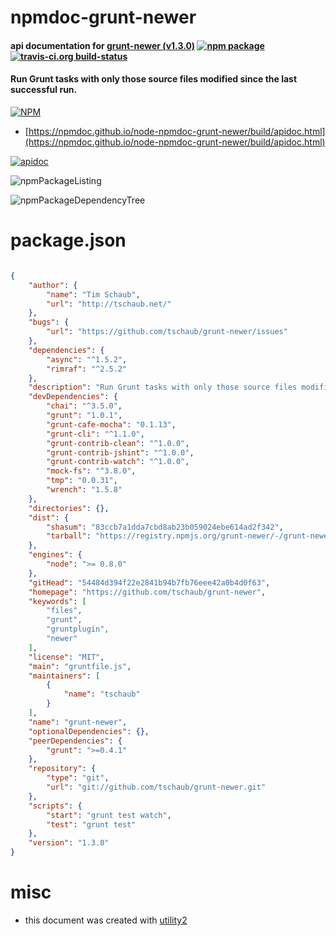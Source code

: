 # npmdoc-grunt-newer

#### api documentation for  [grunt-newer (v1.3.0)](https://github.com/tschaub/grunt-newer)  [![npm package](https://img.shields.io/npm/v/npmdoc-grunt-newer.svg?style=flat-square)](https://www.npmjs.org/package/npmdoc-grunt-newer) [![travis-ci.org build-status](https://api.travis-ci.org/npmdoc/node-npmdoc-grunt-newer.svg)](https://travis-ci.org/npmdoc/node-npmdoc-grunt-newer)

#### Run Grunt tasks with only those source files modified since the last successful run.

[![NPM](https://nodei.co/npm/grunt-newer.png?downloads=true&downloadRank=true&stars=true)](https://www.npmjs.com/package/grunt-newer)

- [https://npmdoc.github.io/node-npmdoc-grunt-newer/build/apidoc.html](https://npmdoc.github.io/node-npmdoc-grunt-newer/build/apidoc.html)

[![apidoc](https://npmdoc.github.io/node-npmdoc-grunt-newer/build/screenCapture.buildCi.browser.%252Ftmp%252Fbuild%252Fapidoc.html.png)](https://npmdoc.github.io/node-npmdoc-grunt-newer/build/apidoc.html)

![npmPackageListing](https://npmdoc.github.io/node-npmdoc-grunt-newer/build/screenCapture.npmPackageListing.svg)

![npmPackageDependencyTree](https://npmdoc.github.io/node-npmdoc-grunt-newer/build/screenCapture.npmPackageDependencyTree.svg)



# package.json

```json

{
    "author": {
        "name": "Tim Schaub",
        "url": "http://tschaub.net/"
    },
    "bugs": {
        "url": "https://github.com/tschaub/grunt-newer/issues"
    },
    "dependencies": {
        "async": "^1.5.2",
        "rimraf": "^2.5.2"
    },
    "description": "Run Grunt tasks with only those source files modified since the last successful run.",
    "devDependencies": {
        "chai": "^3.5.0",
        "grunt": "1.0.1",
        "grunt-cafe-mocha": "0.1.13",
        "grunt-cli": "^1.1.0",
        "grunt-contrib-clean": "^1.0.0",
        "grunt-contrib-jshint": "^1.0.0",
        "grunt-contrib-watch": "^1.0.0",
        "mock-fs": "^3.8.0",
        "tmp": "0.0.31",
        "wrench": "1.5.8"
    },
    "directories": {},
    "dist": {
        "shasum": "83ccb7a1dda7cbd8ab23b059024ebe614ad2f342",
        "tarball": "https://registry.npmjs.org/grunt-newer/-/grunt-newer-1.3.0.tgz"
    },
    "engines": {
        "node": ">= 0.8.0"
    },
    "gitHead": "54484d394f22e2841b94b7fb76eee42a0b4d0f63",
    "homepage": "https://github.com/tschaub/grunt-newer",
    "keywords": [
        "files",
        "grunt",
        "gruntplugin",
        "newer"
    ],
    "license": "MIT",
    "main": "gruntfile.js",
    "maintainers": [
        {
            "name": "tschaub"
        }
    ],
    "name": "grunt-newer",
    "optionalDependencies": {},
    "peerDependencies": {
        "grunt": ">=0.4.1"
    },
    "repository": {
        "type": "git",
        "url": "git://github.com/tschaub/grunt-newer.git"
    },
    "scripts": {
        "start": "grunt test watch",
        "test": "grunt test"
    },
    "version": "1.3.0"
}
```



# misc
- this document was created with [utility2](https://github.com/kaizhu256/node-utility2)
